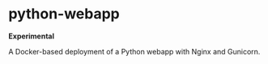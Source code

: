 # python-webapp

**Experimental**

A Docker-based deployment of a Python webapp with Nginx and Gunicorn.
